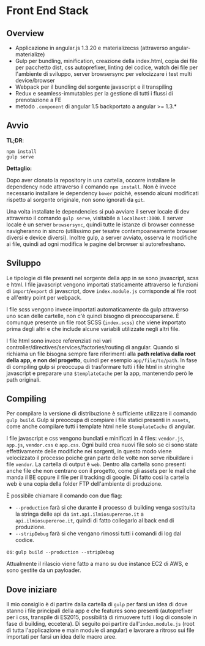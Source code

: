 # Front End Stack

## Overview

* Applicazione in angular.js 1.3.20 e materializecss (attraverso angular-materialize)
* Gulp per bundling, minification, creazione della index.html, copia dei file per pacchetto dist, css autoprefixer, linting del codice, watch dei file per l'ambiente di sviluppo, server browsersync per velocizzare i test multi device/browser
* Webpack per il bundling del sorgente javascript e il transpiling
* Redux e seamless-immutables per la gestione di tutti i flussi di prenotazione a FE
* metodo `.component` di angular 1.5 backportato a angular >= 1.3.*

## Avvio

**TL;DR**:
```
npm install
gulp serve
```

**Dettaglio:**

Dopo aver clonato la repository in una cartella, occorre installare le dependency node attraverso il comando `npm install`. Non è invece necessario installare le dependency `bower` poichè, essendo alcuni modificati rispetto al sorgente originale, non sono ignorati da `git`.

Una volta installate le dependencies si può avviare il server locale di dev attraverso il comando `gulp serve`, visitabile a `localhost:3000`. Il server locale è un server `browsersync`, quindi tutte le istanze di browser connesse navigheranno in sincro (utilissimo per tesatre contempoaneamente browser diversi e device diversi). Inoltre gulp, a server avviato, osserva le modifiche ai file, quindi ad ogni modifica le pagine del browser si autorefreshano.


## Sviluppo

Le tipologie di file presenti nel sorgente della app in se sono javascript, scss e html. I file javascript vengono importati staticamente attraverso le funzioni di `import`/`export` di javascript, dove `index.module.js` corrisponde al file root e all'entry point per webpack.

I file scss vengono invece importati automaticamente da gulp attraverso uno scan delle cartelle, non c'è quindi bisogno di preoccuparsene. È comunque presente un file root SCSS (`index.scss`) che viene importato prima degli altri e che include alcune variabili utilizzate negli altri file.

I file html sono invece referenziati nei vari controller/directives/services/factories/routing di angular. Quando si richiama un file bisogna sempre fare riferimenti alla **path relativa dalla root della app, e non del progetto**, quindi per esempio `app/file/to/path`. In fase di compiling gulp si preoccupa di trasformare tutti i file html in stringhe javascript e preparare una `$templateCache` per la app, mantenendo però le path originali.

## Compiling

Per compilare la versione di distribuzione è sufficiente utilizzare il comando `gulp build`. Gulp si preoccupa di compiare i file statici presenti in `assets`, come anche compilare tutti i template html nelle `$templateCache` di angular.

I file javascript e css vengono bundlati e minificati in 4 files: `vendor.js`, `app.js`, `vendor.css` e `app.css`. Ogni build crea nuovi file solo se ci sono state effettivamente delle modifiche nei sorgenti, in questo modo viene velocizzato il processo poichè gran parte delle volte non serve ribuildare i file `vendor`.
La cartella di output è `web`. Dentro alla cartella sono presenti anche file che non centrano con il progetto, come gli assets per le mail che manda il BE oppure il file per il tracking di google. Di fatto così la cartella web è una copia della folder FTP dell'ambiente di produzione.

È possibile chiamare il comando con due flag:

* `--production` farà si che durante il processo di building venga sostituita la stringa delle api da `int.api.ilmiosupereroe.it` a `api.ilmiosupereroe.it`, quindi di fatto collegarlo al back end di produzione.
* `--stripDebug` farà si che vengano rimossi tutti i comandi di log dal codice.

es: `gulp build --production --stripDebug`

Attualmente il rilascio viene fatto a mano su due instance EC2 di AWS, e sono gestite da un payloader.

## Dove iniziare

Il mio consiglio è di partire dalla cartella di `gulp` per farsi un idea di dove stanno i file principali della app e che features sono presenti (autoprefixer per i css, transpile di ES2015, possibilità di rimuovere tutti i log di console in fase di building, eccetera). Di seguito poi partire dall'`index.module.js` (root di tutta l'applicazione e main module di angular) e lavorare a ritroso sui file importati per farsi un idea delle macro aree.
